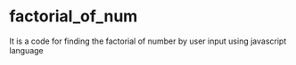 # factorial_of_num
It is a code for finding the factorial of number by user input using javascript language
